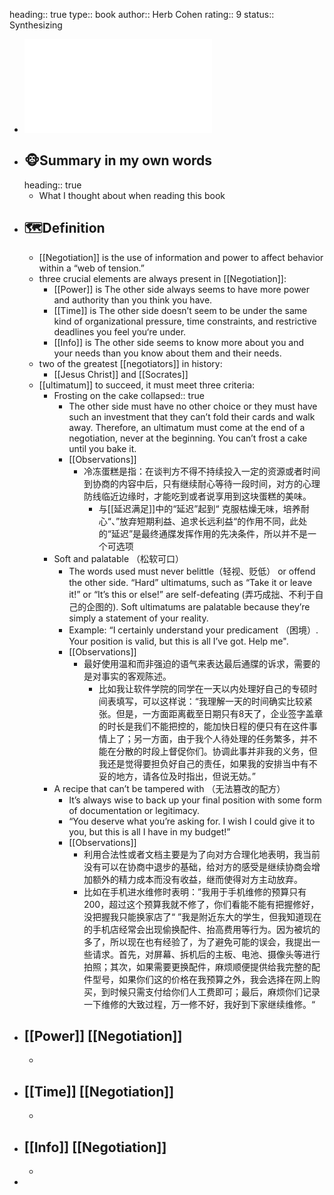 heading:: true
type:: book
author:: Herb Cohen
rating:: 9
status:: Synthesizing

- ![you-can-negotiate-anything-by-herb-cohen-flipbook-pdf_compress.pdf](../assets/you-can-negotiate-anything-by-herb-cohen-flipbook-pdf_compress_1665889883843_0.pdf)
- ## 🐵**Summary in my own words**
  heading:: true
	- What I thought about when reading this book
- ## 🗺️Definition
	- [[Negotiation]] is the use of information and power to affect behavior within a “web of tension.”
	- three crucial elements are always present in [[Negotiation]]:
		- [[Power]] is The other side always seems to have more power and authority than you think you have.
		- [[Time]] is The other side doesn’t seem to be under the same kind of organizational pressure, time constraints, and restrictive deadlines you feel you‘re under.
		- [[Info]] is The other side seems to know more about you and your needs than you know about them and their needs.
	- two of the greatest [[negotiators]] in history:
		- [[Jesus Christ]]  and [[Socrates]]
	- [[ultimatum]] to succeed, it must meet three criteria:
		- Frosting on the cake
		  collapsed:: true
			- The other side must have no other choice or they must have such an investment that they
			  can’t fold their cards and walk away. Therefore, an ultimatum must come at the end of a negotiation, never at the beginning. You can’t frost a cake until you bake it.
			- [[Observations]]
				- 冷冻蛋糕是指：在谈判方不得不持续投入一定的资源或者时间到协商的内容中后，只有继续耐心等待一段时间，对方的心理防线临近边缘时，才能吃到或者说享用到这块蛋糕的美味。
					- 与[[延迟满足]]中的“延迟”起到“ 克服枯燥无味，培养耐心“、”放弃短期利益、追求长远利益“的作用不同，此处的“延迟”是最终通牒发挥作用的先决条件，所以并不是一个可选项
		- Soft and palatable （松软可口）
			- The words used must never belittle（轻视、贬低） or offend the other side. “Hard” ultimatums, such as “Take it or leave it!” or “It’s this or else!” are self-defeating (弄巧成拙、不利于自己的企图的). Soft ultimatums are palatable because they’re simply a statement of your reality.
			- Example: “I certainly understand your predicament （困境）. Your position is valid, but this is all I’ve got.  Help me".
			- [[Observations]]
				- 最好使用温和而非强迫的语气来表达最后通牒的诉求，需要的是对事实的客观陈述。
					- 比如我让软件学院的同学在一天以内处理好自己的专硕时间表填写，可以这样说：“我理解一天的时间确实比较紧张。但是，一方面距离截至日期只有8天了，企业签字盖章的时长是我们不能把控的，能加快日程的便只有在这件事情上了；另一方面，由于我个人待处理的任务繁多，并不能在分散的时段上督促你们。协调此事并非我的义务，但我还是觉得要担负好自己的责任，如果我的安排当中有不妥的地方，请各位及时指出，但说无妨。”
		- A recipe that can’t be tampered with （无法篡改的配方）
			- It’s always wise to back up your final position with some form of documentation or legitimacy.
			- “You deserve what you’re asking for. I wish I could give it to you, but this is all I have in my budget!”
			- [[Observations]]
				- 利用合法性或者文档主要是为了向对方合理化地表明，我当前没有可以在协商中退步的基础，给对方的感受是继续协商会增加额外的精力成本而没有收益，继而使得对方主动放弃。
				- 比如在手机进水维修时表明：”我用于手机维修的预算只有200，超过这个预算我就不修了，你们看能不能有把握修好，没把握我只能换家店了“ ”我是附近东大的学生，但我知道现在的手机店经常会出现偷换配件、抬高费用等行为。因为被坑的多了，所以现在也有经验了，为了避免可能的误会，我提出一些请求。首先，对屏幕、拆机后的主板、电池、摄像头等进行拍照；其次，如果需要更换配件，麻烦顺便提供给我完整的配件型号，如果你们这的价格在我预算之外，我会选择在网上购买，到时候只需支付给你们人工费即可；最后，麻烦你们记录一下维修的大致过程，万一修不好，我好到下家继续维修。“
- ## [[Power]] [[Negotiation]]
	-
- ## [[Time]] [[Negotiation]]
	-
- ## [[Info]] [[Negotiation]]
	-
-